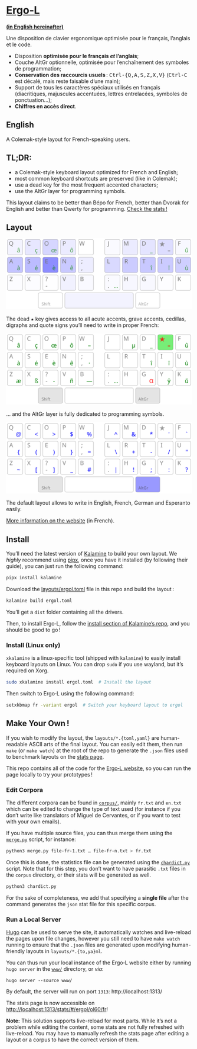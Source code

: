[Ergo‑L](https://ergol.org/)
================================================================================

[**(in English hereinafter)**](#English)

Une disposition de clavier ergonomique optimisée pour le français, l’anglais et
le code.

- Disposition **optimisée pour le français _et_ l’anglais**;
- Couche AltGr optionnelle, optimisée pour l’enchaînement des symboles de
  programmation;
- **Conservation des raccourcis usuels** : <kbd>Ctrl-{Q,A,S,Z,X,V}</kbd>
  (<kbd>Ctrl-C</kbd> est décalé, mais reste faisable d’une main);
- Support de tous les caractères spéciaux utilisés en français (diacritiques,
  majuscules accentuées, lettres entrelacées, symboles de ponctuation…);
- **Chiffres en accès direct**.


English
--------------------------------------------------------------------------------

A Colemak-style layout for French-speaking users.


TL;DR:
--------------------------------------------------------------------------------

* a Colemak-style keyboard layout optimized for French and English;
* most common keyboard shortcuts are preserved (like in Colemak);
* use a dead key for the most frequent accented characters;
* use the AltGr layer for programming symbols.

This layout claims to be better than Bépo for French, better than Dvorak for
English and better than Qwerty for programming. [Check the stats !][1]

[1]: https://ergol.org/stats/#/ergol/iso/en+fr


Layout
--------------------------------------------------------------------------------

![base layout](www/content/presentation/ergol_fr.svg)

The dead <kbd>★</kbd> key gives access to all acute accents, grave accents, cedillas, digraphs and quote signs you’ll need to write in proper French:

![dead key layout](www/content/presentation/ergol_1dk.svg)

… and the AltGr layer is fully dedicated to programming symbols.

![altgr layout](www/content/presentation/ergol_altgr.svg)

The default layout allows to write in English, French, German and Esperanto easily.

[More information on the website](https://ergol.org) (in French).


Install
--------------------------------------------------------------------------------

You’ll need the latest version of [Kalamine][2] to build your own layout. We
*highly* recommend using [pipx][5], once you have it installed (by following
their guide), you can just run the following command:

```bash
pipx install kalamine
```

Download the [layouts/ergol.toml][4] file in this repo and build the layout :

```bash
kalamine build ergol.toml
```

You’ll get a `dist` folder containing all the drivers.

Then, to install Ergo‑L, follow the [install section of Kalamine’s repo][3],
and you should be good to go !

[2]: https://github.com/OneDeadKey/kalamine
[3]: https://github.com/OneDeadKey/kalamine#installing-distributable-layouts
[4]: https://github.com/Nuclear-Squid/ergol/blob/master/layouts/ergol.toml
[5]: https://github.com/pypa/pipx?tab=readme-ov-file#install-pipx


### Install (Linux only)

`xkalamine` is a linux‑specific tool (shipped with `kalamine`) to easily
install keyboard layouts on Linux. You can drop `sudo` if you use wayland, but
it’s required on Xorg.

```bash
sudo xkalamine install ergol.toml  # Install the layout
```

Then switch to Ergo‑L using the following command:

```bash
setxkbmap fr -variant ergol  # Switch your keyboard layout to ergol
```


Make Your Own !
--------------------------------------------------------------------------------

If you wish to modify the layout, the `layouts/*.{toml,yaml}` are human-readable
ASCII arts of the final layout. You can easily edit them, then run `make` (or
`make watch`) at the root of the repo to generate the `.json` files used to
benchmark layouts on the [stats page][1].

This repo contains all of the code for the [Ergo‑L website](https://ergol.org),
so you can run the page locally to try your prototypes !

### Edit Corpora

The different corpora can be found in [`corpus/`](corpus/), mainly `fr.txt` and
`en.txt` which can be edited to change the type of text used (for instance if
you don’t write like translators of Miguel de Cervantes, or if you want to test
with your own emails).

If you have multiple source files, you can thus merge them using the
[`merge.py`](corpus/merge.py) script, for instance:

```bash
python3 merge.py file-fr‑1.txt … file-fr-n.txt > fr.txt
```

Once this is done, the statistics file can be generated using the
[`chardict.py`](corpus/chardict.py) script. Note that for this step, you don’t
want to have parasitic `.txt` files in the `corpus` directory, or their stats
will be generated as well.

```bash
python3 chardict.py
```

For the sake of completeness, we add that specifying a **single file** after the
command generates the `json` stat file for this specific corpus.

### Run a Local Server

[Hugo](https://gohugo.io/) can be used to serve the site, it automatically
watches and live-reload the pages upon file changes, however you still need to
have `make watch` running to ensure that the `.json` files are generated upon
modifying human-friendly layouts in `layouts/*.{to,ya}ml`.

You can thus run your local instance of the Ergo‑L website either by running
`hugo server` in the [`www/`](www/) directory, or _via_:
```
hugo server --source www/
```

By default, the server will run on port `1313`: http://localhost:1313/

The stats page is now accessible on
<http://localhost:1313/stats/#/ergol/ol60/fr>!

**Note:** This solution supports live-reload for most parts. While it’s not a
problem while editing the content, some stats are not fully refreshed with
live-reload. You may have to manually refresh the stats page after editing a
layout or a corpus to have the correct version of them.
